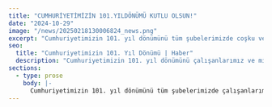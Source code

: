 ```yaml
---
title: "CUMHURİYETİMİZİN 101.YILDÖNÜMÜ KUTLU OLSUN!"
date: "2024-10-29"
image: "/news/20250218130006824_news.png"
excerpt: "Cumhuriyetimizin 101. yıl dönümünü tüm şubelerimizde coşku ve gururla kutladık."
seo:
  title: "Cumhuriyetimizin 101. Yıl Dönümü | Haber"
  description: "Cumhuriyetimizin 101. yıl dönümünü çalışanlarımız ve misafirlerimizle birlikte kutlamanın gururunu yaşıyoruz."
sections:
  - type: prose
    body: |-
      Cumhuriyetimizin 101. yıl dönümünü tüm şubelerimizde çalışanlarımız ve misafirlerimizle birlikte büyük bir coşku ve gururla kutlamanın mutluluğunu yaşıyoruz.
---
```

